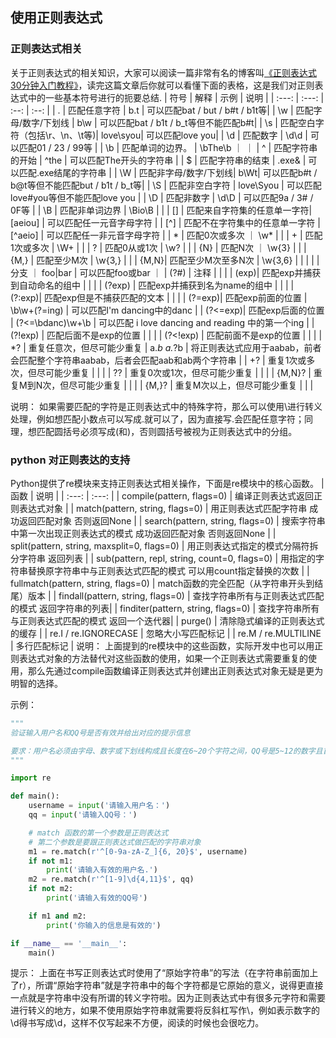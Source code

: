 ## 使用正则表达式
### 正则表达式相关
关于正则表达式的相关知识，大家可以阅读一篇非常有名的博客叫[《正则表达式30分钟入门教程》](https://deerchao.cn/tutorials/regex/regex.htm)，读完这篇文章后你就可以看懂下面的表格，这是我们对正则表达式中的一些基本符号进行的扼要总结.
|  符号  | 解释              |     示例    |     说明                    |
|  :---: | :---:            |   :--:     |  :--:                      |
|  .    | 匹配任意字符        |    b.t    | 可以匹配bat / but / b#t / b1t等|
|  \w   | 匹配字母/数字/下划线 |    b\w    | 可以匹配bat / b1t / b_t等但不能匹配b#t|
|  \s   | 匹配空白字符（包括\r、\n、\t等)|  love\syou| 可以匹配love you|
|  \d   | 匹配数字           |  \d\d     | 可以匹配01 / 23 / 99等  |
|  \b   | 匹配单词的边界。    |  \bThe\b   ｜ ｜
|  ^    | 匹配字符串的开始    |  ^the      | 可以匹配The开头的字符串 |
|  $    | 匹配字符串的结束    |   .exe&    | 可以匹配.exe结尾的字符串 |
|  \W  | 匹配非字母/数字/下划线| b\Wt| 可以匹配b#t / b@t等但不能匹配but / b1t / b_t等|
|  \S   | 匹配非空白字符      | love\Syou | 可以匹配love#you等但不能匹配love you  |
|  \D   | 匹配非数字         |  \d\D      |  可以匹配9a / 3# / 0F等 |
|  \B   | 匹配非单词边界      |  \Bio\B    |  |
|  []   | 匹配来自字符集的任意单一字符| [aeiou] | 可以匹配任一元音字母字符 |
|  [^]  | 匹配不在字符集中的任意单一字符 | [^aeio] | 可以匹配任一非元音字母字符 |
|  *    | 匹配0次或多次  ｜ \w* |  |
|  +    | 匹配1次或多次   | \W+ |  |
|  ?    | 匹配0从或1次   | \w?  |  |
|  {N}  | 匹配N次       ｜ \w{3} |   |
|  {M,} | 匹配至少M次    | \w{3,} |   |
|  {M,N}| 匹配至少M次至多N次 | \w{3,6} |   |
|  |    | 分支  ｜ foo|bar | 可以匹配foo或bar ｜
|  (?#) | 注释   | | |
|  (exp)| 匹配exp并捕获到自动命名的组中 |  |  |
| (?<name>exp) | 匹配exp并捕获到名为name的组中 |  |  |
| (?:exp)| 匹配exp但是不捕获匹配的文本 |  |  |
| (?=exp)| 匹配exp前面的位置 | \b\w+(?=ing) | 可以匹配I'm dancing中的danc |
| (?<=exp)| 匹配exp后面的位置 | (?<=\bdanc)\w+\b | 可以匹配 i love dancing and reading 中的第一个ing |
| (?!exp) | 匹配后面不是exp的位置 | | |
| (?<!exp) | 匹配前面不是exp的位置 | | |
| *?    |  重复任意次，但尽可能少重复 |  a.*b a.*?b | 将正则表达式应用于aabab，前者会匹配整个字符串aabab，后者会匹配aab和ab两个字符串 |
| +?    | 重复1次或多次，但尽可能少重复 | | |
| ??    |  重复0次或1次，但尽可能少重复 | | |
| {M,N}? | 重复M到N次，但尽可能少重复 | | |
| {M,}? | 重复M次以上，但尽可能少重复  | | |

说明： 如果需要匹配的字符是正则表达式中的特殊字符，那么可以使用\进行转义处理，例如想匹配小数点可以写成\.就可以了，因为直接写.会匹配任意字符；同理，想匹配圆括号必须写成\(和\)，否则圆括号被视为正则表达式中的分组。

### python 对正则表达的支持
Python提供了re模块来支持正则表达式相关操作，下面是re模块中的核心函数。
|  函数              | 说明                   |
|  :---:             | :---:                 |
| compile(pattern, flags=0) | 编译正则表达式返回正则表达式对象 |
| match(pattern, string, flags=0) | 用正则表达式匹配字符串 成功返回匹配对象 否则返回None |
| search(pattern, string, flags=0) | 搜索字符串中第一次出现正则表达式的模式 成功返回匹配对象 否则返回None |
| split(pattern, string, maxsplit=0, flags=0) | 用正则表达式指定的模式分隔符拆分字符串 返回列表 | 
| sub(pattern, repl, string, count=0, flags=0) | 用指定的字符串替换原字符串中与正则表达式匹配的模式 可以用count指定替换的次数 |
| fullmatch(pattern, string, flags=0) |     match函数的完全匹配（从字符串开头到结尾）版本 |
| findall(pattern, string, flags=0) | 查找字符串所有与正则表达式匹配的模式 返回字符串的列表|
| finditer(pattern, string, flags=0) | 查找字符串所有与正则表达式匹配的模式 返回一个迭代器|
| purge() |     清除隐式编译的正则表达式的缓存 |
| re.I / re.IGNORECASE | 忽略大小写匹配标记 |
| re.M / re.MULTILINE | 多行匹配标记 |
说明： 上面提到的re模块中的这些函数，实际开发中也可以用正则表达式对象的方法替代对这些函数的使用，如果一个正则表达式需要重复的使用，那么先通过compile函数编译正则表达式并创建出正则表达式对象无疑是更为明智的选择。

示例：
```python
"""
验证输入用户名和QQ号是否有效并给出对应的提示信息

要求：用户名必须由字母、数字或下划线构成且长度在6~20个字符之间，QQ号是5~12的数字且首位不能为0
"""

import re

def main():
    username = input('请输入用户名：')
    qq = input('请输入QQ号：')

    # match 函数的第一个参数是正则表达式
    # 第二个参数是要跟正则表达式做匹配的字符串对象
    m1 = re.match(r'^[0-9a-zA-Z_]{6, 20}$', username)
    if not m1:
        print('请输入有效的用户名.')
    m2 = re.match(r'^[1-9]\d{4,11}$', qq)
    if not m2:
        print('请输入有效的QQ号')

    if m1 and m2:
        print('你输入的信息是有效的')

if __name__ == '__main__':
    main()
```
提示： 上面在书写正则表达式时使用了“原始字符串”的写法（在字符串前面加上了r），所谓“原始字符串”就是字符串中的每个字符都是它原始的意义，说得更直接一点就是字符串中没有所谓的转义字符啦。因为正则表达式中有很多元字符和需要进行转义的地方，如果不使用原始字符串就需要将反斜杠写作\\，例如表示数字的\d得书写成\\d，这样不仅写起来不方便，阅读的时候也会很吃力。



